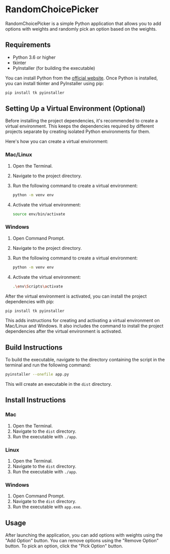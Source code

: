 # RandomChoicePicker

RandomChoicePicker is a simple Python application that allows you to add options with weights and randomly pick an option based on the weights.

## Requirements

- Python 3.6 or higher
- tkinter
- PyInstaller (for building the executable)

You can install Python from the [official website](https://www.python.org/downloads/). Once Python is installed, you can install tkinter and PyInstaller using pip:

```bash
pip install tk pyinstaller
```

## Setting Up a Virtual Environment (Optional)

Before installing the project dependencies, it's recommended to create a virtual environment. This keeps the dependencies required by different projects separate by creating isolated Python environments for them.

Here's how you can create a virtual environment:

### Mac/Linux

1. Open the Terminal.
2. Navigate to the project directory.
3. Run the following command to create a virtual environment:

   ```bash
   python -m venv env
   ```

4. Activate the virtual environment:

   ```bash
   source env/bin/activate
   ```

### Windows

1. Open Command Prompt.
2. Navigate to the project directory.
3. Run the following command to create a virtual environment:

   ```bash
   python -m venv env
   ```

4. Activate the virtual environment:

   ```bash
   .\env\Scripts\activate
   ```

After the virtual environment is activated, you can install the project dependencies with pip:

```bash
pip install tk pyinstaller
```

This adds instructions for creating and activating a virtual environment on Mac/Linux and Windows. It also includes the command to install the project dependencies after the virtual environment is activated.

## Build Instructions

To build the executable, navigate to the directory containing the script in the terminal and run the following command:

```bash
pyinstaller --onefile app.py
```

This will create an executable in the `dist` directory.

## Install Instructions

### Mac

1. Open the Terminal.
2. Navigate to the `dist` directory.
3. Run the executable with `./app`.

### Linux

1. Open the Terminal.
2. Navigate to the `dist` directory.
3. Run the executable with `./app`.

### Windows

1. Open Command Prompt.
2. Navigate to the `dist` directory.
3. Run the executable with `app.exe`.

## Usage

After launching the application, you can add options with weights using the "Add Option" button. You can remove options using the "Remove Option" button. To pick an option, click the "Pick Option" button.

